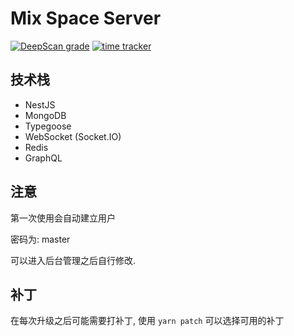 # Mix Space Server

[![DeepScan grade](https://deepscan.io/api/teams/7938/projects/10675/branches/150239/badge/grade.svg)](https://deepscan.io/dashboard#view=project&tid=7938&pid=10675&bid=150239)
[![time tracker](https://wakatime.com/badge/github/mx-space/server.svg)](https://wakatime.com/badge/github/mx-space/server)

## 技术栈

- NestJS
- MongoDB
- Typegoose
- WebSocket (Socket.IO)
- Redis
- GraphQL

## 注意

第一次使用会自动建立用户

密码为: master

可以进入后台管理之后自行修改.

## 补丁

在每次升级之后可能需要打补丁, 使用 `yarn patch` 可以选择可用的补丁
